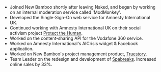 - Joined New Bamboo shortly after leaving Naked, and began by working on an internal moderation service called 'ModMonkey'.
- Developed the Single-Sign-On web service for Amnesty International UK. 
- Continued working with Amnesty International UK on their social activism project [Protect the Human](http://www.protectthehuman.com/).
- Worked on the content-sharing API for the Vodafone 360 service.
- Worked on Amnesty International's AICrisis widget & Facebook application.
- Worked on New Bamboo's project management product, [Truestory](http://truestoryapp.com/).
- Team Leader on the redesign and development of [Spabreaks](http://spabreaks.com/). Increased online sales by 33%.
